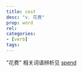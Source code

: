 ```yaml
---
title: cost
desc: "v. 花费"
prop: word
rel:
categories:
- [verb]
tags:
---
```


"花费" 相关词语辨析见 [spend](/word/spend)